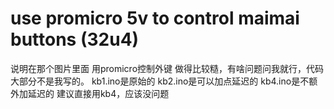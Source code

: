 # use promicro 5v to control maimai buttons (32u4)
说明在那个图片里面
用promicro控制外键
做得比较糙，有啥问题问我就行，代码大部分不是我写的。
kb1.ino是原始的 kb2.ino是可以加点延迟的 kb4.ino是不额外加延迟的 建议直接用kb4，应该没问题
